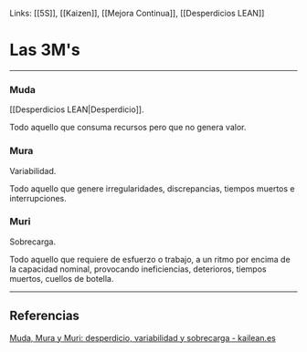 Links: [[5S]], [[Kaizen]], [[Mejora Continua]], [[Desperdicios LEAN]]

# Las 3M's
---

### Muda
[[Desperdicios LEAN|Desperdicio]].

Todo aquello que consuma recursos pero que no genera valor.

### Mura
Variabilidad.

Todo aquello que genere irregularidades, discrepancias, tiempos muertos e interrupciones.

### Muri
Sobrecarga.

Todo aquello que requiere de esfuerzo o trabajo, a un ritmo por encima de la capacidad nominal, provocando ineficiencias, deterioros, tiempos muertos, cuellos de botella.

---

## Referencias
[Muda, Mura y Muri: desperdicio, variabilidad y sobrecarga - kailean.es](http://kailean.es/muda-mura-y-muri-desperdicio-variabilidad-y-sobrecarga/)